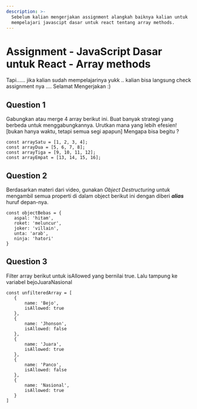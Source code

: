 ```yaml
---
description: >-
  Sebelum kalian mengerjakan assignment alangkah baiknya kalian untuk
  mempelajari javascipt dasar untuk react tentang array methods.
---
```


# Assignment - JavaScript Dasar untuk React - Array methods

Tapi...... jika kalian sudah mempelajarinya yukk .. kalian bisa langsung check assignment nya .... Selamat Mengerjakan :\)



## **Question 1**

Gabungkan atau merge 4 array berikut ini. Buat banyak strategi yang berbeda untuk menggabungkannya. Urutkan mana yang lebih efesien! \[bukan hanya waktu, tetapi semua segi apapun\] Mengapa bisa begitu ?

```text
const arraySatu = [1, 2, 3, 4];
const arrayDua = [5, 6, 7, 8];
const arrayTiga = [9, 10, 11, 12];
const arrayEmpat = [13, 14, 15, 16];
```

## Question 2

Berdasarkan materi dari video, gunakan _Object Destructuring_ untuk mengambil semua properti di dalam object berikut ini dengan diberi _**alias**_ huruf depan-nya.

```text
const objectBebas = {
   aspal: 'hitam',
   roket: 'meluncur',
   joker: 'villain',
   unta: 'arab',
   ninja: 'hatori'
}
```

## **Question 3**

Filter array berikut untuk isAllowed yang bernilai true. Lalu tampung ke variabel bejoJuaraNasional

```text
const unfilteredArray = [
   {
       name: 'Bejo',
       isAllowed: true
   },
   {
       name: 'Jhonson',
       isAllowed: false
   },
   {
       name: 'Juara',
       isAllowed: true
   },
   {
       name: 'Panco',
       isAllowed: false
   },
   {
       name: 'Nasional',
       isAllowed: true
   }
]
```

